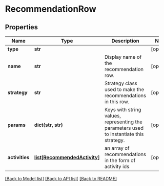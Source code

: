 # RecommendationRow

## Properties
Name | Type | Description | Notes
------------ | ------------- | ------------- | -------------
**type** | **str** |  | [optional] 
**name** | **str** | Display name of the recommendation row. | [optional] 
**strategy** | **str** | Strategy class used to make the recommendations in this row. | [optional] 
**params** | **dict(str, str)** | Keys with string values, representing the parameters used to instantiate this strategy. | [optional] 
**activities** | [**list[RecommendedActivity]**](RecommendedActivity.md) | an array of recommendations in the form of activity ids | [optional] 

[[Back to Model list]](../README.md#documentation-for-models) [[Back to API list]](../README.md#documentation-for-api-endpoints) [[Back to README]](../README.md)


